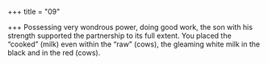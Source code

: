 +++
title = "09"

+++
Possessing very wondrous power, doing good work, the son with his  strength supported the partnership to its full extent.
You placed the “cooked” (milk) even within the “raw” (cows), the
gleaming white milk in the black and in the red (cows). 